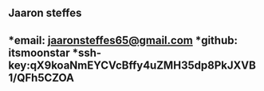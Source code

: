 ## Jaaron steffes

*email: jaaronsteffes65@gmail.com
*github: itsmoonstar
*ssh-key:qX9koaNmEYCVcBffy4uZMH35dp8PkJXVB1/QFh5CZOA 
---


